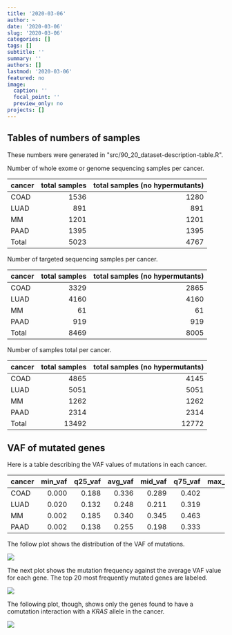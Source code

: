 ```yaml
---
title: '2020-03-06'
author: ~
date: '2020-03-06'
slug: '2020-03-06'
categories: []
tags: []
subtitle: ''
summary: ''
authors: []
lastmod: '2020-03-06'
featured: no
image:
  caption: ''
  focal_point: ''
  preview_only: no
projects: []
---
```


## Tables of numbers of samples

These numbers were generated in "src/90_20_dataset-description-table.R".

Number of whole exome or genome sequencing samples per cancer.

|cancer | total samples| total samples (no hypermutants)|
|:------|-------------:|-------------------------------:|
|COAD   |          1536|                            1280|
|LUAD   |           891|                             891|
|MM     |          1201|                            1201|
|PAAD   |          1395|                            1395|
|Total  |          5023|                            4767|

Number of targeted sequencing samples per cancer.

|cancer | total samples| total samples (no hypermutants)|
|:------|-------------:|-------------------------------:|
|COAD   |          3329|                            2865|
|LUAD   |          4160|                            4160|
|MM     |            61|                              61|
|PAAD   |           919|                             919|
|Total  |          8469|                            8005|

Number of samples total per cancer.

|cancer | total samples| total samples (no hypermutants)|
|:------|-------------:|-------------------------------:|
|COAD   |          4865|                            4145|
|LUAD   |          5051|                            5051|
|MM     |          1262|                            1262|
|PAAD   |          2314|                            2314|
|Total  |         13492|                           12772|

## VAF of mutated genes

Here is a table describing the VAF values of mutations in each cancer.

|cancer | min_vaf| q25_vaf| avg_vaf| mid_vaf| q75_vaf| max_vaf| stddev_vaf|
|:------|-------:|-------:|-------:|-------:|-------:|-------:|----------:|
|COAD   |   0.000|   0.188|   0.336|   0.289|   0.402|       1|      0.221|
|LUAD   |   0.020|   0.132|   0.248|   0.211|   0.319|       1|      0.159|
|MM     |   0.002|   0.185|   0.340|   0.345|   0.463|       1|      0.189|
|PAAD   |   0.002|   0.138|   0.255|   0.198|   0.333|       1|      0.178|

The follow plot shows the distribution of the VAF of mutations.

![](/img/graphs/90_03_mutation-burden-distribution/vaf_distribution_density.svg)

The next plot shows the mutation frequency against the average VAF value for each gene.
The top 20 most frequently mutated genes are labeled.

![](/img/graphs/90_03_mutation-burden-distribution/vaf_mutfreq_scatter.jpeg)

The following plot, though, shows only the genes found to have a comutation interaction with a *KRAS* allele in the cancer.

![](/img/graphs/90_03_mutation-burden-distribution/vaf_mutfreq_comuts_scatter.svg)
